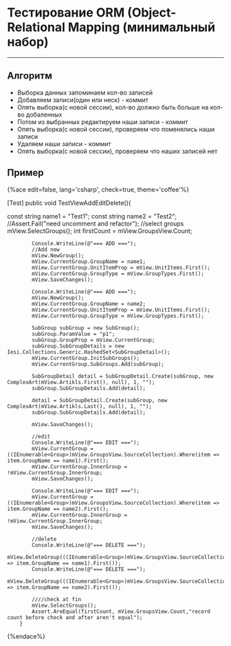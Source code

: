 # Тестирование ORM (Object-Relational Mapping (минимальный набор) #

---

## Алгоритм ##

* Выборка данных запоминаем кол-во записей
* Добавляем записи(один или неск) - коммит
* Опять выборка(с новой сессии), кол-во должно быть больше на кол-во добаленных
* Потом из выбранных редактируем наши записи - коммит
* Опять выборка(с новой сессии), проверяем что поменялись наши записи
* Удаляем наши записи - коммит
* Опять выборка(с новой сессии), проверяем что наших записей нет

## Пример ##

{%ace edit=false, lang='csharp', check=true, theme='coffee'%}

[Test]
public void TestViewAddEditDelete(){

const string name1 = "Test1";
const string name2 = "Test2";
//Assert.Fail("need uncomment and refactor");
//select groups
            mView.SelectGroups();
            int firstCount = mView.GroupsView.Count;

            Console.WriteLine(@"=== ADD ===");
            //Add new
            mView.NewGroup();
            mView.CurrentGroup.GroupName = name1;
            mView.CurrentGroup.UnitItemProp = mView.UnitItems.First();
            mView.CurrentGroup.GroupType = mView.GroupTypes.First();
            mView.SaveChanges();

            Console.WriteLine(@"=== ADD ===");
            mView.NewGroup();
            mView.CurrentGroup.GroupName = name2;
            mView.CurrentGroup.UnitItemProp = mView.UnitItems.First();
            mView.CurrentGroup.GroupType = mView.GroupTypes.First();

            SubGroup subGroup = new SubGroup();
            subGroup.ParamValue = "p1";
            subGroup.GroupProp = mView.CurrentGroup;
            subGroup.SubGroupDetails = new Iesi.Collections.Generic.HashedSet<SubGroupDetail>();
            mView.CurrentGroup.InitSubGroups();
            mView.CurrentGroup.SubGroups.Add(subGroup);

            SubGroupDetail detail = SubGroupDetail.Create(subGroup, new ComplexArt(mView.Artikls.First(), null), 1, "");
            subGroup.SubGroupDetails.Add(detail);

            detail = SubGroupDetail.Create(subGroup, new ComplexArt(mView.Artikls.Last(), null), 1, "");
            subGroup.SubGroupDetails.Add(detail);

            mView.SaveChanges();

            //edit
            Console.WriteLine(@"=== EDIT ===");
            mView.CurrentGroup = ((IEnumerable<Group>)mView.GroupsView.SourceCollection).Where(item => item.GroupName == name1).First();
            mView.CurrentGroup.InnerGroup = !mView.CurrentGroup.InnerGroup;
            mView.SaveChanges();

            Console.WriteLine(@"=== EDIT ===");
            mView.CurrentGroup = ((IEnumerable<Group>)mView.GroupsView.SourceCollection).Where(item => item.GroupName == name2).First();
            mView.CurrentGroup.InnerGroup = !mView.CurrentGroup.InnerGroup;
            mView.SaveChanges();

            //delete
            Console.WriteLine(@"=== DELETE ===");
            mView.DeleteGroup(((IEnumerable<Group>)mView.GroupsView.SourceCollection).Where(item => item.GroupName == name1).First());
            Console.WriteLine(@"=== DELETE ===");
            mView.DeleteGroup(((IEnumerable<Group>)mView.GroupsView.SourceCollection).Where(item => item.GroupName == name2).First());

            ////check at fin
            mView.SelectGroups();
            Assert.AreEqual(firstCount, mView.GroupsView.Count,"record count before check and after aren't equal");
        }

{%endace%}